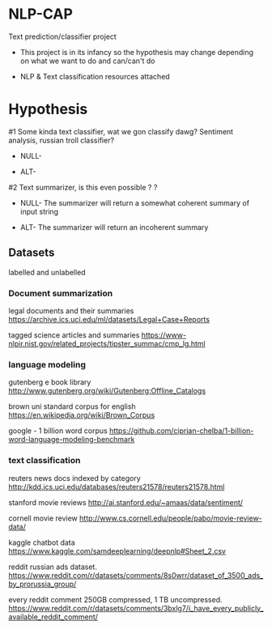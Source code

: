 # NLP-CAP
Text prediction/classifier project

- This project is in its infancy so the hypothesis may change depending on what we want to do and can/can't do 

- NLP & Text classification resources attached


# Hypothesis

#1 Some kinda text classifier, wat we gon classify dawg? Sentiment analysis, russian troll classifier?

- NULL- 

- ALT-

#2 Text summarizer, is this even possible ? ? 

- NULL- The summarizer will return a somewhat coherent summary of input string

- ALT- The summarizer will return an incoherent summary


## Datasets
labelled and unlabelled

### Document summarization 

legal documents and their summaries
https://archive.ics.uci.edu/ml/datasets/Legal+Case+Reports

tagged science articles and summaries
https://www-nlpir.nist.gov/related_projects/tipster_summac/cmp_lg.html


### language modeling

gutenberg e book library
http://www.gutenberg.org/wiki/Gutenberg:Offline_Catalogs

brown uni standard corpus for english
https://en.wikipedia.org/wiki/Brown_Corpus

google - 1 billion word corpus
https://github.com/ciprian-chelba/1-billion-word-language-modeling-benchmark


### text classification 

reuters news docs indexed by category
http://kdd.ics.uci.edu/databases/reuters21578/reuters21578.html

stanford movie reviews
http://ai.stanford.edu/~amaas/data/sentiment/

cornell movie review 
http://www.cs.cornell.edu/people/pabo/movie-review-data/

kaggle chatbot data
https://www.kaggle.com/samdeeplearning/deepnlp#Sheet_2.csv

reddit russian ads dataset.
https://www.reddit.com/r/datasets/comments/8s0wrr/dataset_of_3500_ads_by_prorussia_group/

every reddit comment 250GB compressed, 1 TB uncompressed.
https://www.reddit.com/r/datasets/comments/3bxlg7/i_have_every_publicly_available_reddit_comment/
